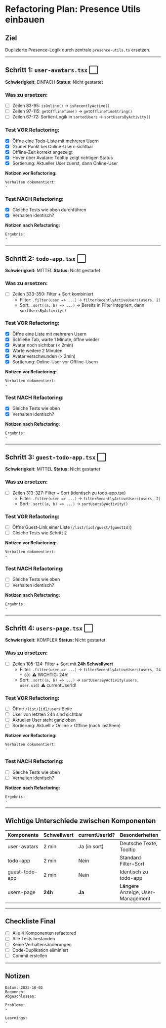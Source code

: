 # Refactoring Plan: Presence Utils einbauen

## Ziel
Duplizierte Presence-Logik durch zentrale `presence-utils.ts` ersetzen.

---

## Schritt 1: `user-avatars.tsx` ⬜

**Schwierigkeit:** EINFACH
**Status:** Nicht gestartet

### Was zu ersetzen:
- [ ] Zeilen 83-95: `isOnline()` → `isRecentlyActive()`
- [ ] Zeilen 97-115: `getOfflineTime()` → `getOfflineTimeString()`
- [ ] Zeilen 67-72: Sortier-Logik in `sortedUsers` → `sortUsersByActivity()`

### Test VOR Refactoring:
- [x] Öffne eine Todo-Liste mit mehreren Usern
- [x] Grüner Punkt bei Online-Usern sichtbar
- [x] Offline-Zeit korrekt angezeigt
- [x] Hover über Avatare: Tooltip zeigt richtigen Status
- [X] Sortierung: Aktueller User zuerst, dann Online-User

**Notizen vor Refactoring:**
```
Verhalten dokumentiert:
-
```

### Test NACH Refactoring:
- [x] Gleiche Tests wie oben durchführen
- [x] Verhalten identisch?

**Notizen nach Refactoring:**
```
Ergebnis:
-
```

---

## Schritt 2: `todo-app.tsx` ⬜

**Schwierigkeit:** MITTEL
**Status:** Nicht gestartet

### Was zu ersetzen:
- [ ] Zeilen 333-350: Filter + Sort kombiniert
  - Filter: `.filter(user => ...)` → `filterRecentlyActiveUsers(users, 2)`
  - Sort: `.sort((a, b) => ...)` → Bereits in Filter integriert, dann `sortUsersByActivity()`

### Test VOR Refactoring:
- [x] Öffne eine Liste mit mehreren Usern
- [x] Schließe Tab, warte 1 Minute, öffne wieder
- [x] Avatar noch sichtbar (< 2min)
- [x] Warte weitere 2 Minuten
- [x] Avatar verschwunden (> 2min)
- [x] Sortierung: Online-User vor Offline-Usern

**Notizen vor Refactoring:**
```
Verhalten dokumentiert:
-
```

### Test NACH Refactoring:
- [x] Gleiche Tests wie oben
- [x] Verhalten identisch?

**Notizen nach Refactoring:**
```
Ergebnis:
-
```

---

## Schritt 3: `guest-todo-app.tsx` ⬜

**Schwierigkeit:** MITTEL
**Status:** Nicht gestartet

### Was zu ersetzen:
- [ ] Zeilen 313-327: Filter + Sort (identisch zu todo-app.tsx)
  - Filter: `.filter(user => ...)` → `filterRecentlyActiveUsers(users, 2)`
  - Sort: `.sort((a, b) => ...)` → `sortUsersByActivity()`

### Test VOR Refactoring:
- [ ] Öffne Guest-Link einer Liste (`/list/[id]/guest/[guestId]`)
- [ ] Gleiche Tests wie Schritt 2

**Notizen vor Refactoring:**
```
Verhalten dokumentiert:
-
```

### Test NACH Refactoring:
- [ ] Gleiche Tests wie oben
- [ ] Verhalten identisch?

**Notizen nach Refactoring:**
```
Ergebnis:
-
```

---

## Schritt 4: `users-page.tsx` ⬜

**Schwierigkeit:** KOMPLEX
**Status:** Nicht gestartet

### Was zu ersetzen:
- [ ] Zeilen 105-124: Filter + Sort mit **24h Schwellwert**
  - Filter: `.filter(user => ...)` → `filterRecentlyActiveUsers(users, 24 * 60)` ⚠️ WICHTIG: 24h!
  - Sort: `.sort((a, b) => ...)` → `sortUsersByActivity(users, user.uid)` ⚠️ currentUserId!

### Test VOR Refactoring:
- [ ] Öffne `/list/[id]/users` Seite
- [ ] User von letzten 24h sind sichtbar
- [ ] Aktueller User steht ganz oben
- [ ] Sortierung: Aktuell > Online > Offline (nach lastSeen)

**Notizen vor Refactoring:**
```
Verhalten dokumentiert:
-
```

### Test NACH Refactoring:
- [ ] Gleiche Tests wie oben
- [ ] Verhalten identisch?

**Notizen nach Refactoring:**
```
Ergebnis:
-
```

---

## Wichtige Unterschiede zwischen Komponenten

| Komponente | Schwellwert | currentUserId? | Besonderheiten |
|------------|-------------|----------------|----------------|
| user-avatars | 2 min | Ja (in sort) | Deutsche Texte, Tooltip |
| todo-app | 2 min | Nein | Standard Filter+Sort |
| guest-todo-app | 2 min | Nein | Identisch zu todo-app |
| users-page | **24h** | **Ja** | Längere Anzeige, User-Management |

---

## Checkliste Final

- [ ] Alle 4 Komponenten refactored
- [ ] Alle Tests bestanden
- [ ] Keine Verhaltensänderungen
- [ ] Code-Duplikation eliminiert
- [ ] Commit erstellen

---

## Notizen

```
Datum: 2025-10-02
Begonnen:
Abgeschlossen:

Probleme:
-

Learnings:
-
```
